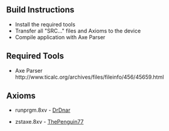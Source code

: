 ## Build Instructions

<ul>
<li>Install the required tools</li>
<li>Transfer all "SRC..." files and Axioms to the device</li>
<li>Compile application with Axe Parser</li>
</ul>

## Required Tools

<ul>
<li>Axe Parser<br>http://www.ticalc.org/archives/files/fileinfo/456/45659.html</li>
</ul>

## Axioms

<ul>
<li>runprgm.8xv - <a href="https://github.com/drdnar">DrDnar</a></li>
</ul>
<ul>
<li>zstaxe.8xv - <a href="https://www.omnimaga.org/profile/thepenguin771">ThePenguin77</a></li>
</ul>
